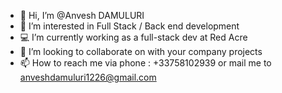- 👋 Hi, I’m @Anvesh DAMULURI
- 👀 I’m interested in Full Stack / Back end development
- 💻 I’m currently working as a full-stack dev at Red Acre
- 💞️ I’m looking to collaborate on with your company projects
- 📫 How to reach me via phone : +33758102939 or mail me to anveshdamuluri1226@gmail.com

<!---
anveshdamulur/anveshdamulur is a ✨ special ✨ repository because its `README.md` (this file) appears on your GitHub profile.
You can click the Preview link to take a look at your changes.
--->
